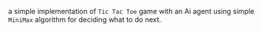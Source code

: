 a simple implementation of `Tic Tac Toe` game with an Ai agent using simple `MiniMax` algorithm for deciding what to do next.
